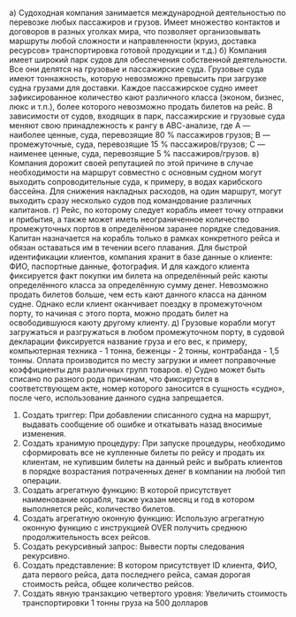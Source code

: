 а) Судоходная компания занимается международной деятельностью по перевозке любых пассажиров и грузов. Имеет множество контактов и договоров в разных уголках мира, что позволяет организовывать маршруты любой сложности и направленности (круиз, доставка ресурсов» транспортировка готовой продукции и т.д.)
б) Компания имеет широкий парк судов для обеспечения собственной деятельности. Все они делятся на грузовые и пассажирские суда. Грузовые суда имеют тоннажность, которую невозможно превысить при загрузке судна грузами для доставки. Каждое пассажирское судно имеет зафиксированное количество кают различного класса (эконом, бизнес, люкс и т.п.), более которого невозможно продать билетов на рейс. В зависимости от судов, входящих в парк, пассажирские и грузовые суда меняют свою принадлежность к рангу в АВС-анализе, где А — наиболее ценные, суда, перевозящие 80 % пассажиров грузов; В — промежуточные, суда, перевозящие 15 % пассажиров/грузов; С — наименее ценные, суда, перевозящие 5 % пассажиров/грузов.
в) Компания дорожит своей репутацией по этой причине в случае необходимости на маршрут совместно с основным судном могут выходить сопроводительные суда, к примеру, в водах карибского бассейна. Для снижения накладных расходов, на один маршрут, могут выходить сразу несколько судов под командование различных капитанов.
г) Рейс, по которому следует корабль имеет точку отправки и прибытия, а также может иметь неограниченное количество промежуточных портов в определённом заранее порядке следования. Капитан назначается на корабль только в рамках конкретного рейса и обязан оставаться им в течении всего плавания. Для быстрой идентификации клиентов, компания хранит в базе данные о клиенте: ФИО, паспортные данные, фотография. И для каждого клиента фиксируется факт покупки им билета на определённый рейс каюты определённого класса за определённую сумму денег. Невозможно продать билетов больше, чем есть кают данного класса на данном судне. Однако если клиент оканчивает поездку в промежуточном порту, то начиная с этого порта, можно продать билет на освободившуюся каюту другому клиенту.
д) Грузовые корабли могут загружаться и разгружаться в любом промежуточном порту, в судовой декларации фиксируется название груза и его вес, к примеру, компьютерная техника - 1 тонна, беженцы - 2 тонны, контрабанда - 1,5 тонны. Оплата производится по месту загрузки и имеет поправочные коэффициенты для различных групп товаров.
е) Судно может быть списано по разного рода причинам, что фиксируется в соответствующем акте, номер которого заносится в сущность «судно», после чего, использование данного судна запрещается.
1. Создать триггер:
При добавлении списанного судна на маршрут, выдавать сообщение об ошибке и откатывать назад вносимые изменения.
2. Создать хранимую процедуру:
При запуске процедуры, необходимо сформировать все не купленные билеты по рейсу и продать их клиентам, не купившим билеты на данный рейс и выбрать клиентов в порядке возрастания потраченных денег в компании на любой тип операции.
3. Создать агрегатную функцию:
В которой присутствует наименование корабля, также указан месяц и год в котором выполняется рейс, количество билетов.
4. Создать агрегатную оконную функцию:
Использую агрегатную оконную функцию с инструкцией OVER получить среднюю продолжительность всех рейсов.
5. Создать рекурсивный запрос:
Вывести порты следования рекурсивно.
6. Создать представление:
В котором присутствует ID клиента, ФИО, дата первого рейса, дата последнего рейса, самая дорогая стоимость рейса, общее количество рейсов.
7. Создать явную транзакцию четвертого уровня:
Увеличить стоимость транспортировки 1 тонны груза на 500 долларов
  
